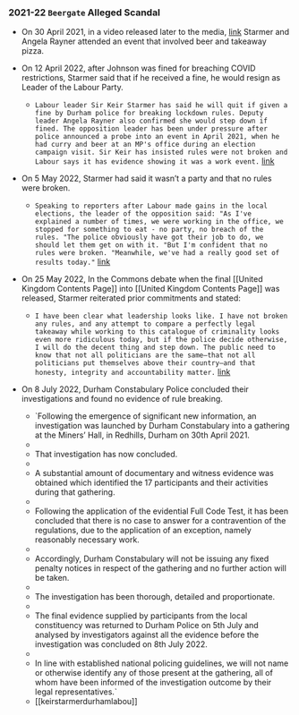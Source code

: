 ### 2021-22 `Beergate` Alleged Scandal
- On 30 April 2021, in a video released later to the media, [link](https://www.youtube.com/watch?v=U3q6QkXcLQY) Starmer and Angela Rayner attended an event that involved beer and takeaway pizza.
- On 12 April 2022, after Johnson was fined for breaching COVID restrictions, Starmer said that if he received a fine, he would resign as Leader of the Labour Party.
    
    - `Labour leader Sir Keir Starmer has said he will quit if given a fine by Durham police for breaking lockdown rules. Deputy leader Angela Rayner also confirmed she would step down if fined. The opposition leader has been under pressure after police announced a probe into an event in April 2021, when he had curry and beer at an MP's office during an election campaign visit. Sir Keir has insisted rules were not broken and Labour says it has evidence showing it was a work event.` [link](https://www.bbc.co.uk/news/uk-politics-61383091)
    
- On 5 May 2022, Starmer had said it wasn’t a party and that no rules were broken.
    
    - `Speaking to reporters after Labour made gains in the local elections, the leader of the opposition said: "As I've explained a number of times, we were working in the office, we stopped for something to eat - no party, no breach of the rules. "The police obviously have got their job to do, we should let them get on with it. "But I'm confident that no rules were broken. "Meanwhile, we've had a really good set of results today."` [link](https://news.sky.com/story/beergate-durham-police-to-investigate-sir-keir-starmer-over-allegations-he-broke-lockdown-rules-12606679)
    
- On 25 May 2022, In the Commons debate when the final [[United Kingdom Contents Page]] into [[United Kingdom Contents Page]] was released, Starmer reiterated prior commitments and stated:
    
    - `I have been clear what leadership looks like. I have not broken any rules, and any attempt to compare a perfectly legal takeaway while working to this catalogue of criminality looks even more ridiculous today, but if the police decide otherwise, I will do the decent thing and step down. The public need to know that not all politicians are the same—that not all politicians put themselves above their country—and that honesty, integrity and accountability matter.` [link](https://hansard.parliament.uk/Commons/2022-05-25/debates/E888D0F8-37F7-48A5-8598-4449887A0935/details\#contribution-DBDB2E78-1CE7-4D7A-8653-20D89D52B43C)
    
- On 8 July 2022, Durham Constabulary Police concluded their investigations and found no evidence of rule breaking.
    
    - `Following the emergence of significant new information, an investigation was launched by Durham Constabulary into a gathering at the Miners’ Hall, in Redhills, Durham on 30th April 2021.  
    -   
    - That investigation has now concluded.  
    -   
    - A substantial amount of documentary and witness evidence was obtained which identified the 17 participants and their activities during that gathering.  
    -   
    - Following the application of the evidential Full Code Test, it has been concluded that there is no case to answer for a contravention of the regulations, due to the application of an exception, namely reasonably necessary work.  
    -   
    - Accordingly, Durham Constabulary will not be issuing any fixed penalty notices in respect of the gathering and no further action will be taken.  
    -   
    - The investigation has been thorough, detailed and proportionate.  
    -   
    - The final evidence supplied by participants from the local constituency was returned to Durham Police on 5th July and analysed by investigators against all the evidence before the investigation was concluded on 8th July 2022.  
    -   
    - In line with established national policing guidelines, we will not name or otherwise identify any of those present at the gathering, all of whom have been informed of the investigation outcome by their legal representatives.`  
    - [[keirstarmerdurhamlabou]]
    